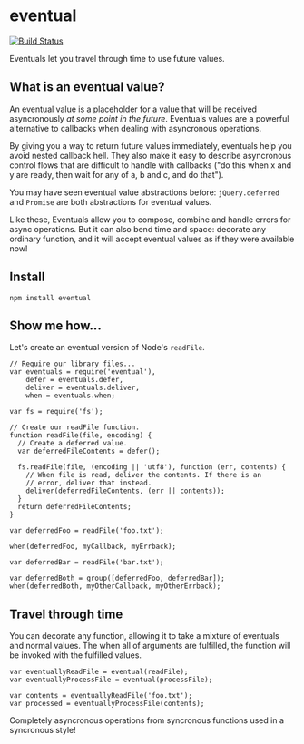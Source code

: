 # eventual

[![Build Status](https://secure.travis-ci.org/Gozala/eventual.png)](http://travis-ci.org/Gozala/eventual)

Eventuals let you travel through time to use future values.

## What is an eventual value?

An eventual value is a placeholder for a value that will be
received asyncronously *at some point in the future*. Eventuals values are
a powerful alternative to callbacks when dealing with asyncronous operations. 

By giving you a way to return future values immediately, eventuals help
you avoid nested callback hell. They also make it easy to describe asyncronous
control flows that are difficult to handle with callbacks ("do this when
x and y are ready, then wait for any of a, b and c, and do that").

You may have seen eventual value abstractions before: `jQuery.deferred` and
`Promise` are both abstractions for eventual values.

Like these, Eventuals allow you to compose, combine and handle errors for
async operations. But it can also bend time and space: decorate any ordinary function,
and it will accept eventual values as if they were available now!

## Install

    npm install eventual

## Show me how...

Let's create an eventual version of Node's `readFile`.

    // Require our library files...
    var eventuals = require('eventual'),
        defer = eventuals.defer,
        deliver = eventuals.deliver,
        when = eventuals.when;
    
    var fs = require('fs');
    
    // Create our readFile function.
    function readFile(file, encoding) {
      // Create a deferred value.
      var deferredFileContents = defer();
      
      fs.readFile(file, (encoding || 'utf8'), function (err, contents) {
        // When file is read, deliver the contents. If there is an
        // error, deliver that instead.
        deliver(deferredFileContents, (err || contents));
      }
      return deferredFileContents;
    }
    
    var deferredFoo = readFile('foo.txt');

    when(deferredFoo, myCallback, myErrback);

    var deferredBar = readFile('bar.txt');

    var deferredBoth = group([deferredFoo, deferredBar]);
    when(deferredBoth, myOtherCallback, myOtherErrback);

## Travel through time

You can decorate any function, allowing it to take a mixture of
eventuals and normal values. The when all of arguments are fulfilled,
the function will be invoked with the fulfilled values.

    var eventuallyReadFile = eventual(readFile);
    var eventuallyProcessFile = eventual(processFile);
    
    var contents = eventuallyReadFile('foo.txt');
    var processed = eventuallyProcessFile(contents);

Completely asyncronous operations from syncronous functions used in a
syncronous style!
